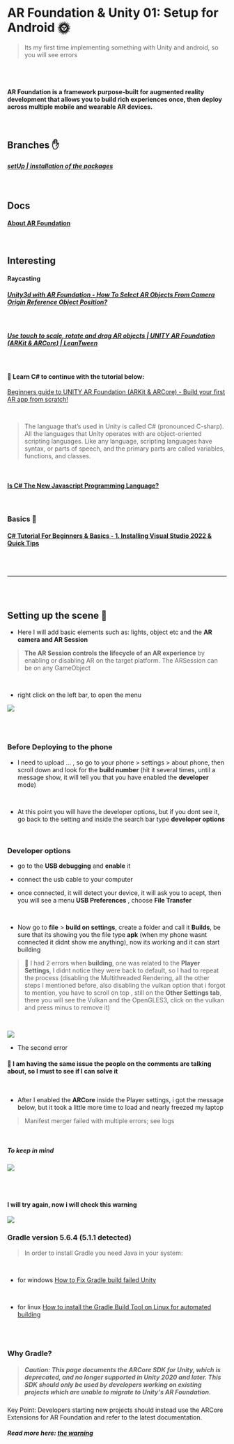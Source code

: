 # AR Foundation & Unity 01: Setup for Android 🌞

> Its my first time implementing something with Unity and android, so you will see errors

<br>
 
<!-- - CRedits: [AR foundation 01: setup for android](https://youtu.be/0mpsiO2lCx0) by **Dinesh Punni** -->

<br>

#### AR Foundation is a framework purpose-built for augmented reality development that allows you to build rich experiences once, then deploy across multiple mobile and wearable AR devices.

 <br>

## Branches ✋

##### [setUp | installation of the packages ](https://github.com/nadiamariduena/ar-foundation-and-unity-01_setup-for-Android/tree/0-setup-installation-pachages)

<br>

## Docs

#### [About AR Foundation](https://docs.unity3d.com/Packages/com.unity.xr.arfoundation@4.2/manual/index.html)

<br>

## Interesting

#### Raycasting

##### [Unity3d with AR Foundation - How To Select AR Objects From Camera Origin Reference Object Position?](https://youtu.be/lkQ1GSJUOJk)

<br>

##### [Use touch to scale, rotate and drag AR objects | UNITY AR Foundation (ARKit & ARCore) | LeanTween](https://youtu.be/jgQVUttENTI)

<br>

#### 🥭 Learn C# to continue with the tutorial below:

[Beginners guide to UNITY AR Foundation (ARKit & ARCore) - Build your first AR app from scratch!](https://www.youtube.com/watch?v=KqzlGApWPEA&ab_channel=MohdHamza)

<br>

> The language that’s used in Unity is called C# (pronounced C-sharp). All the languages that Unity operates with are object-oriented scripting languages. Like any language, scripting languages have syntax, or parts of speech, and the primary parts are called variables, functions, and classes.

<br>

#### [Is C# The New Javascript Programming Language?](https://youtu.be/m5ArCIMUMfM)

<br>

### Basics 🌈

#### [C# Tutorial For Beginners & Basics - 1. Installing Visual Studio 2022 & Quick Tips]()

<br>
<br>

---

<br>
<br>

## Setting up the scene 🥭

- Here I will add basic elements such as: lights, object etc and the **AR camera and AR Session**

> **The AR Session controls the lifecycle of an AR experience** by enabling or disabling AR on the target platform. The ARSession can be on any GameObject

<br>

- right click on the left bar, to open the menu

[<img src="./read-img/setting-up-the-scene1.gif"/>]()

<br>
<br>

### Before Deploying to the phone

- I need to upload ... , so go to your phone > settings > about phone, then scroll down and look for the **build number** (hit it several times, until a message show, it will tell you that you have enabled the **developer** mode)

<br>

- At this point you will have the developer options, but if you dont see it, go back to the setting and inside the search bar type **developer options**

<br>

### Developer options

- go to the **USB debugging** and **enable** it

- connect the usb cable to your computer

- once connected, it will detect your device, it will ask you to acept, then you will see a menu **USB Preferences** , choose **File Transfer**

>

<br>

- Now go to **file** > **build on settings**, create a folder and call it **Builds**, be sure that its showing you the file type **apk** (when my phone wasnt connected it didnt show me anything), now its working and it can start building

> 🔴 I had 2 errors when **building**, one was related to the **Player Settings**, I didnt notice they were back to default, so I had to repeat the process (disabling the Multithreaded Rendering, all the other steps I mentioned before, also disabling the vulkan option that i forgot to mention, you have to scroll on top , still on the **Other Settings tab**, there you will see the Vulkan and the OpenGLES3, click on the vulkan and press minus to remove it)

<br>

[<img src="./read-img/building-the-scene-errorr.gif"/>]()

- The second error

#### 🔴 I am having the same issue the people on the comments are talking about, so I must to see if I can solve it

<br>

- After I enabled the **ARCore** inside the Player settings, i got the message below, but it took a little more time to load and nearly freezed my laptop

> Manifest merger failed with multiple errors; see logs

<br>

##### To keep in mind

[<img src="./read-img/api-version.jpg"/>]()

<br>
<br>

#### I will try again, now i will check this warning

[<img src="./read-img/api-version-ARcore-requires.jpg"/>]()

### Gradle version 5.6.4 (5.1.1 detected)

> In order to install Gradle you need Java in your system:

<br>

- for windows [How to Fix Gradle build failed Unity
  ](https://www.youtube.com/watch?v=DBg8ltfKGSA&list=LL&index=1&ab_channel=CodeProf)

  <br>

- for linux [How to install the Gradle Build Tool on Linux for automated building](https://youtu.be/QrkriGGHypA)

<br>

<br>

### Why Gradle?

> ##### Caution: This page documents the ARCore SDK for Unity, which is deprecated, and no longer supported in Unity 2020 and later. This SDK should only be used by developers working on existing projects which are unable to migrate to Unity's AR Foundation.

Key Point: Developers starting new projects should instead use the ARCore Extensions for AR Foundation and refer to the latest documentation.

##### Read more here: [the warning ](https://developers.google.com/ar/develop/unity/android-11-build)
